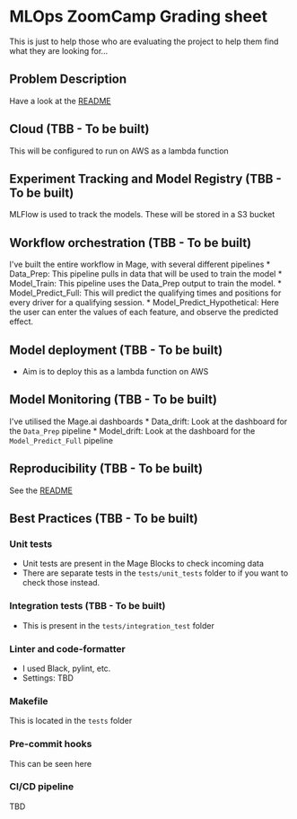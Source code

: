 # MLOps ZoomCamp Grading sheet
This is just to help those who are evaluating the project to help them find what they are looking for...
## Problem Description
Have a look at the [README](README.md)

## Cloud (TBB - To be built)
This will be configured to run on AWS as a lambda function

## Experiment Tracking and Model Registry (TBB - To be built)
MLFlow is used to track the models. These will be stored in a S3 bucket

## Workflow orchestration (TBB - To be built)
I've built the entire workflow in Mage, with several different pipelines
    * Data_Prep: This pipeline pulls in data that will be used to train the model
    * Model_Train: This pipeline uses the Data_Prep output to train the model.
    * Model_Predict_Full: This will predict the qualifying times and positions for every driver for a qualifying session.
    * Model_Predict_Hypothetical: Here the user can enter the values of each feature, and observe the predicted effect.

## Model deployment (TBB - To be built)
* Aim is to deploy this as a lambda function on AWS

## Model Monitoring (TBB - To be built)
I've utilised the Mage.ai dashboards
    * Data_drift: Look at the dashboard for the `Data_Prep` pipeline
    * Model_drift: Look at the dashboard for the `Model_Predict_Full` pipeline

## Reproducibility (TBB - To be built)
See the [README](README.md)

## Best Practices (TBB - To be built)
### Unit tests
* Unit tests are present in the Mage Blocks to check incoming data
* There are separate tests in the `tests/unit_tests` folder to if you want to check those instead.

### Integration tests (TBB - To be built)
* This is present in the `tests/integration_test` folder

### Linter and code-formatter
* I used Black, pylint, etc.
* Settings: TBD

### Makefile
This is located in the `tests` folder

### Pre-commit hooks
This can be seen here

### CI/CD pipeline
TBD